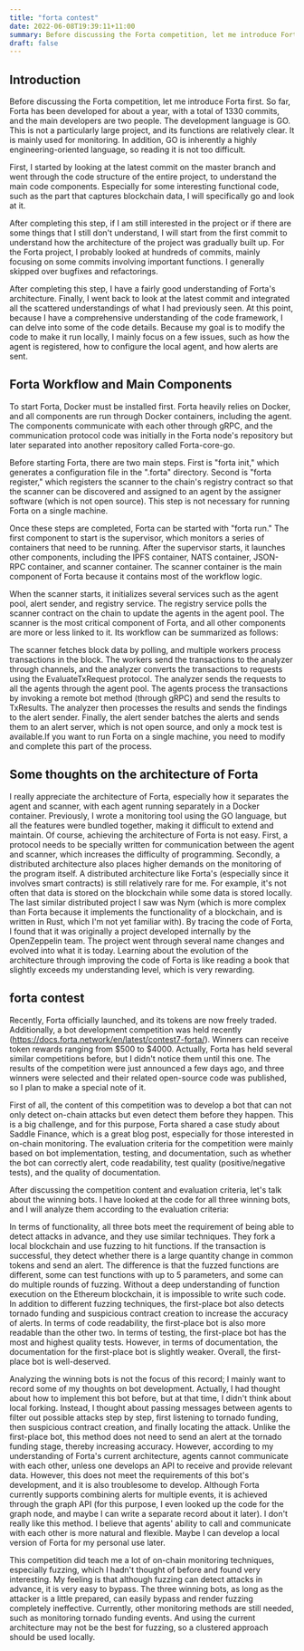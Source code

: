 ```yaml
---
title: "forta contest"
date: 2022-06-08T19:39:11+11:00
summary: Before discussing the Forta competition, let me introduce Forta first. So far, Forta has been developed for about a year, with a total of 1330 commits, and the main developers are two people. The development language is GO. This is not a particularly large project, and its functions are relatively clear. It is mainly used for monitoring. In addition, GO is inherently a highly engineering-oriented language, so reading it is not too difficult.
draft: false
---
```


## Introduction

Before discussing the Forta competition, let me introduce Forta first. So far, Forta has been developed for about a year, with a total of 1330 commits, and the main developers are two people. The development language is GO. This is not a particularly large project, and its functions are relatively clear. It is mainly used for monitoring. In addition, GO is inherently a highly engineering-oriented language, so reading it is not too difficult.

First, I started by looking at the latest commit on the master branch and went through the code structure of the entire project, to understand the main code components. Especially for some interesting functional code, such as the part that captures blockchain data, I will specifically go and look at it.

After completing this step, if I am still interested in the project or if there are some things that I still don't understand, I will start from the first commit to understand how the architecture of the project was gradually built up. For the Forta project, I probably looked at hundreds of commits, mainly focusing on some commits involving important functions. I generally skipped over bugfixes and refactorings.

After completing this step, I have a fairly good understanding of Forta's architecture. Finally, I went back to look at the latest commit and integrated all the scattered understandings of what I had previously seen. At this point, because I have a comprehensive understanding of the code framework, I can delve into some of the code details. Because my goal is to modify the code to make it run locally, I mainly focus on a few issues, such as how the agent is registered, how to configure the local agent, and how alerts are sent.

## Forta Workflow and Main Components

To start Forta, Docker must be installed first. Forta heavily relies on Docker, and all components are run through Docker containers, including the agent. The components communicate with each other through gRPC, and the communication protocol code was initially in the Forta node's repository but later separated into another repository called Forta-core-go.

Before starting Forta, there are two main steps. First is "forta init," which generates a configuration file in the ".forta" directory. Second is "forta register," which registers the scanner to the chain's registry contract so that the scanner can be discovered and assigned to an agent by the assigner software (which is not open source). This step is not necessary for running Forta on a single machine.

Once these steps are completed, Forta can be started with "forta run." The first component to start is the supervisor, which monitors a series of containers that need to be running. After the supervisor starts, it launches other components, including the IPFS container, NATS container, JSON-RPC container, and scanner container. The scanner container is the main component of Forta because it contains most of the workflow logic.

When the scanner starts, it initializes several services such as the agent pool, alert sender, and registry service. The registry service polls the scanner contract on the chain to update the agents in the agent pool. The scanner is the most critical component of Forta, and all other components are more or less linked to it. Its workflow can be summarized as follows:

The scanner fetches block data by polling, and multiple workers process transactions in the block. The workers send the transactions to the analyzer through channels, and the analyzer converts the transactions to requests using the EvaluateTxRequest protocol. The analyzer sends the requests to all the agents through the agent pool. The agents process the transactions by invoking a remote bot method (through gRPC) and send the results to TxResults. The analyzer then processes the results and sends the findings to the alert sender. Finally, the alert sender batches the alerts and sends them to an alert server, which is not open source, and only a mock test is available.If you want to run Forta on a single machine, you need to modify and complete this part of the process.

## Some thoughts on the architecture of Forta

I really appreciate the architecture of Forta, especially how it separates the agent and scanner, with each agent running separately in a Docker container. Previously, I wrote a monitoring tool using the GO language, but all the features were bundled together, making it difficult to extend and maintain. Of course, achieving the architecture of Forta is not easy. First, a protocol needs to be specially written for communication between the agent and scanner, which increases the difficulty of programming. Secondly, a distributed architecture also places higher demands on the monitoring of the program itself. A distributed architecture like Forta's (especially since it involves smart contracts) is still relatively rare for me. For example, it's not often that data is stored on the blockchain while some data is stored locally. The last similar distributed project I saw was Nym (which is more complex than Forta because it implements the functionality of a blockchain, and is written in Rust, which I'm not yet familiar with). By tracing the code of Forta, I found that it was originally a project developed internally by the OpenZeppelin team. The project went through several name changes and evolved into what it is today. Learning about the evolution of the architecture through improving the code of Forta is like reading a book that slightly exceeds my understanding level, which is very rewarding.


## forta contest

Recently, Forta officially launched, and its tokens are now freely traded. Additionally, a bot development competition was held recently (https://docs.forta.network/en/latest/contest7-forta/). Winners can receive token rewards ranging from $500 to $4000. Actually, Forta has held several similar competitions before, but I didn't notice them until this one. The results of the competition were just announced a few days ago, and three winners were selected and their related open-source code was published, so I plan to make a special note of it.

First of all, the content of this competition was to develop a bot that can not only detect on-chain attacks but even detect them before they happen. This is a big challenge, and for this purpose, Forta shared a case study about Saddle Finance, which is a great blog post, especially for those interested in on-chain monitoring. The evaluation criteria for the competition were mainly based on bot implementation, testing, and documentation, such as whether the bot can correctly alert, code readability, test quality (positive/negative tests), and the quality of documentation.

After discussing the competition content and evaluation criteria, let's talk about the winning bots. I have looked at the code for all three winning bots, and I will analyze them according to the evaluation criteria:

In terms of functionality, all three bots meet the requirement of being able to detect attacks in advance, and they use similar techniques. They fork a local blockchain and use fuzzing to hit functions. If the transaction is successful, they detect whether there is a large quantity change in common tokens and send an alert. The difference is that the fuzzed functions are different, some can test functions with up to 5 parameters, and some can do multiple rounds of fuzzing. Without a deep understanding of function execution on the Ethereum blockchain, it is impossible to write such code. In addition to different fuzzing techniques, the first-place bot also detects tornado funding and suspicious contract creation to increase the accuracy of alerts. In terms of code readability, the first-place bot is also more readable than the other two. In terms of testing, the first-place bot has the most and highest quality tests. However, in terms of documentation, the documentation for the first-place bot is slightly weaker. Overall, the first-place bot is well-deserved.

Analyzing the winning bots is not the focus of this record; I mainly want to record some of my thoughts on bot development. Actually, I had thought about how to implement this bot before, but at that time, I didn't think about local forking. Instead, I thought about passing messages between agents to filter out possible attacks step by step, first listening to tornado funding, then suspicious contract creation, and finally locating the attack. Unlike the first-place bot, this method does not need to send an alert at the tornado funding stage, thereby increasing accuracy. However, according to my understanding of Forta's current architecture, agents cannot communicate with each other, unless one develops an API to receive and provide relevant data. However, this does not meet the requirements of this bot's development, and it is also troublesome to develop. Although Forta currently supports combining alerts for multiple events, it is achieved through the graph API (for this purpose, I even looked up the code for the graph node, and maybe I can write a separate record about it later). I don't really like this method. I believe that agents' ability to call and communicate with each other is more natural and flexible. Maybe I can develop a local version of Forta for my personal use later.

This competition did teach me a lot of on-chain monitoring techniques, especially fuzzing, which I hadn't thought of before and found very interesting. My feeling is that although fuzzing can detect attacks in advance, it is very easy to bypass. The three winning bots, as long as the attacker is a little prepared, can easily bypass and render fuzzing completely ineffective. Currently, other monitoring methods are still needed, such as monitoring tornado funding events. And using the current architecture may not be the best for fuzzing, so a clustered approach should be used locally.